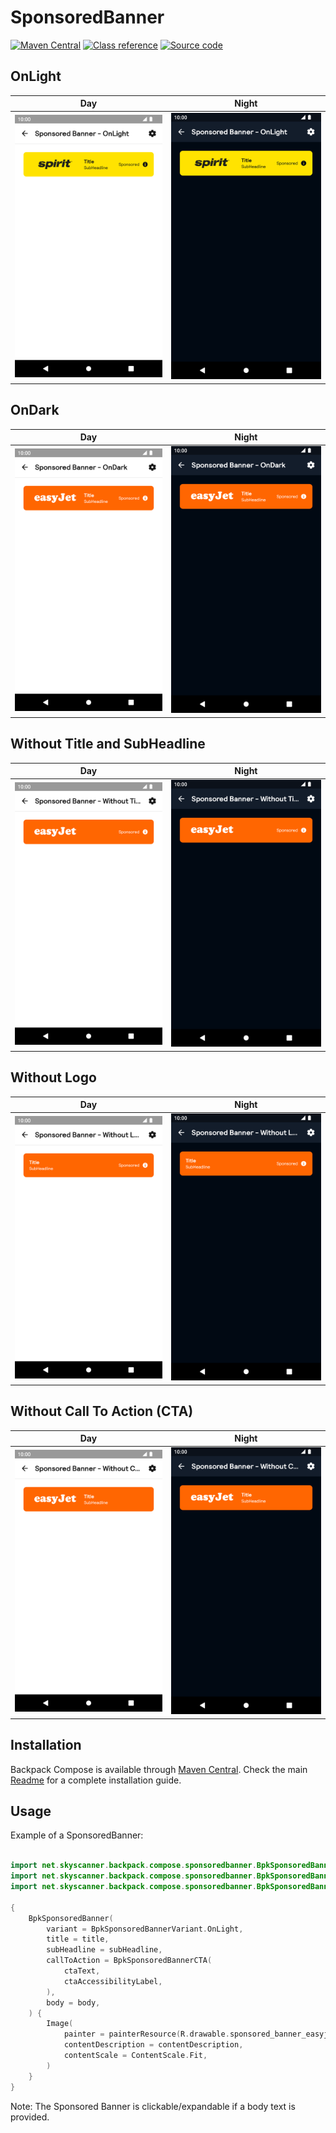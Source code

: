 # SponsoredBanner

[![Maven Central](https://img.shields.io/maven-central/v/net.skyscanner.backpack/backpack-compose)](https://search.maven.org/artifact/net.skyscanner.backpack/backpack-compose)
[![Class reference](https://img.shields.io/badge/Class%20reference-Android-blue)](https://backpack.github.io/android/backpack-compose/net.skyscanner.backpack.compose.sponsoredbanner)
[![Source code](https://img.shields.io/badge/Source%20code-GitHub-lightgrey)](https://github.com/Skyscanner/backpack-android/tree/main/backpack-compose/src/main/kotlin/net/skyscanner/backpack/compose/sponsoredbanner)

## OnLight

| Day                                                                                                                                                                               | Night                                                                                                                                                                                            |
|-----------------------------------------------------------------------------------------------------------------------------------------------------------------------------------|--------------------------------------------------------------------------------------------------------------------------------------------------------------------------------------------------|
| <img src="https://raw.githubusercontent.com/Skyscanner/backpack-android/main/docs/compose/SponsoredBanner/screenshots/onlight.png" alt="SponsoredBanner component" width="375" /> | <img src="https://raw.githubusercontent.com/Skyscanner/backpack-android/main/docs/compose/SponsoredBanner/screenshots/onlight_dm.png" alt="SponsoredBanner component - dark mode" width="375" /> |

## OnDark

| Day                                                                                                                                                                              | Night                                                                                                                                                                                           |
|----------------------------------------------------------------------------------------------------------------------------------------------------------------------------------|-------------------------------------------------------------------------------------------------------------------------------------------------------------------------------------------------|
| <img src="https://raw.githubusercontent.com/Skyscanner/backpack-android/main/docs/compose/SponsoredBanner/screenshots/ondark.png" alt="SponsoredBanner component" width="375" /> | <img src="https://raw.githubusercontent.com/Skyscanner/backpack-android/main/docs/compose/SponsoredBanner/screenshots/ondark_dm.png" alt="SponsoredBanner component - dark mode" width="375" /> |

## Without Title and SubHeadline

| Day                                                                                                                                                                                                     | Night                                                                                                                                                                                                                  |
|---------------------------------------------------------------------------------------------------------------------------------------------------------------------------------------------------------|------------------------------------------------------------------------------------------------------------------------------------------------------------------------------------------------------------------------|
| <img src="https://raw.githubusercontent.com/Skyscanner/backpack-android/main/docs/compose/SponsoredBanner/screenshots/without-title-and-subheadline.png" alt="SponsoredBanner component" width="375" /> | <img src="https://raw.githubusercontent.com/Skyscanner/backpack-android/main/docs/compose/SponsoredBanner/screenshots/without-title-and-subheadline_dm.png" alt="SponsoredBanner component - dark mode" width="375" /> |

## Without Logo

| Day                                                                                                                                                                                    | Night                                                                                                                                                                                                 |
|----------------------------------------------------------------------------------------------------------------------------------------------------------------------------------------|-------------------------------------------------------------------------------------------------------------------------------------------------------------------------------------------------------|
| <img src="https://raw.githubusercontent.com/Skyscanner/backpack-android/main/docs/compose/SponsoredBanner/screenshots/without-logo.png" alt="SponsoredBanner component" width="375" /> | <img src="https://raw.githubusercontent.com/Skyscanner/backpack-android/main/docs/compose/SponsoredBanner/screenshots/without-logo_dm.png" alt="SponsoredBanner component - dark mode" width="375" /> |

## Without Call To Action (CTA)

| Day                                                                                                                                                                                   | Night                                                                                                                                                                                                |
|---------------------------------------------------------------------------------------------------------------------------------------------------------------------------------------|------------------------------------------------------------------------------------------------------------------------------------------------------------------------------------------------------|
| <img src="https://raw.githubusercontent.com/Skyscanner/backpack-android/main/docs/compose/SponsoredBanner/screenshots/without-cta.png" alt="SponsoredBanner component" width="375" /> | <img src="https://raw.githubusercontent.com/Skyscanner/backpack-android/main/docs/compose/SponsoredBanner/screenshots/without-cta_dm.png" alt="SponsoredBanner component - dark mode" width="375" /> |

## Installation

Backpack Compose is available
through [Maven Central](https://search.maven.org/artifact/net.skyscanner.backpack/backpack-compose). Check the
main [Readme](https://github.com/skyscanner/backpack-android#installation) for a complete installation guide.

## Usage

Example of a SponsoredBanner:

```Kotlin

import net.skyscanner.backpack.compose.sponsoredbanner.BpkSponsoredBanner
import net.skyscanner.backpack.compose.sponsoredbanner.BpkSponsoredBannerCTA
import net.skyscanner.backpack.compose.sponsoredbanner.BpkSponsoredBannerVariant

{
    BpkSponsoredBanner(
        variant = BpkSponsoredBannerVariant.OnLight,
        title = title,
        subHeadline = subHeadline,
        callToAction = BpkSponsoredBannerCTA(
            ctaText,
            ctaAccessibilityLabel,
        ),
        body = body,
    ) {
        Image(
            painter = painterResource(R.drawable.sponsored_banner_easyjet_logo),
            contentDescription = contentDescription,
            contentScale = ContentScale.Fit,
        )
    }
}
```

Note: The Sponsored Banner is clickable/expandable if a body text is provided.
